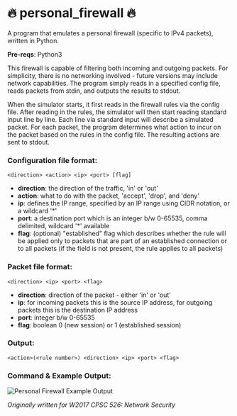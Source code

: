 # :fire: personal_firewall :fire:
A program that emulates a personal firewall (specific to IPv4 packets), written in Python.

__Pre-reqs__: Python3

This firewall is capable of filtering both incoming and outgoing packets. For simplicity, there is no networking involved - future versions may include network capabilities. The program simply reads in a specified config file, reads packets from stdin, and outputs the results to stdout.

When the simulator starts, it first reads in the firewall rules via the config file. After reading in the rules, the simulator will then start reading standard input line by line. Each line via standard input will describe a simulated packet. For each packet, the program determines what action to incur on the packet based on the rules in the config file. The resulting actions are sent to stdout.

### Configuration file format:

``` 
<direction> <action> <ip> <port> [flag]
```

* __direction__: the direction of the traffic, 'in' or 'out'
* __action__: what to do with the packet, 'accept', 'drop', and 'deny'
* __ip__: defines the IP range, specified by an IP range using CIDR notation, or a wildcard '*'
* __port__: a destination port which is an integer b/w 0-65535, comma delimited, wildcard '*' available
* __flag__: (optional) "established" flag which describes whether the rule will be applied only to packets that are part of an established connection or to all packets (if the field is not present, the rule applies to all packets)

### Packet file format:

```
<direction> <ip> <port> <flag>
```

* __direction__: direction of the packet - either 'in' or 'out'
* __ip__: for incoming packets this is the source IP address, for outgoing packets this is the destination IP address
* __port__: integer b/w 0-65535
* __flag__: boolean 0 (new session) or 1 (established session)

### Output:

```
<action>(<rule number>) <direction> <ip> <port> <flag>
```

### Command & Example Output:

![Personal Firewall Example Output](/../screenshots/pfw_example_output.png?raw=true "Personal Firewall Example Output")


*Originally written for W2017 CPSC 526: Network Security*
